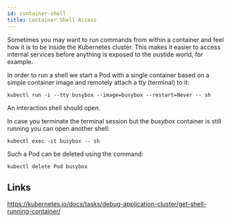 ```yaml
---
id: container-shell
title: Container Shell Access
---
```


Sometimes you may want to run commands from within a container and feel how it is to be inside the Kubernetes cluster. This makes it easier to access internal services before anything is exposed to the oustide world, for example.

In order to run a shell we start a Pod with a single container based on a simple container image and remotely attach a tty (terminal) to it:

    kubectl run -i --tty busybox --image=busybox --restart=Never -- sh

An interaction shell should open.

In case you terminate the terminal session but the *busybox* container is still running you can open another shell:

    kubectl exec -it busybox -- sh

Such a Pod can be deleted using the command:

    kubectl delete Pod busybox

## Links

https://kubernetes.io/docs/tasks/debug-application-cluster/get-shell-running-container/